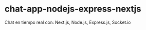 # chat-app-nodejs-express-nextjs

 Chat en tiempo real con: Next.js, Node.js, Express.js, Socket.io

